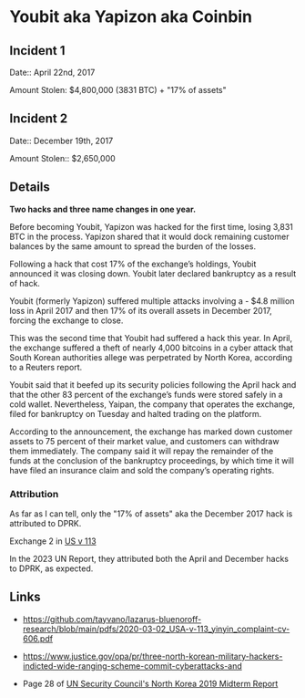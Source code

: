 # Youbit aka Yapizon aka Coinbin

## Incident 1

Date:: April 22nd, 2017

Amount Stolen: $4,800,000 (3831 BTC) + "17% of assets"

## Incident 2

Date:: December 19th, 2017

Amount Stolen:: $2,650,000


## Details

**Two hacks and three name changes in one year.**

Before becoming Youbit, Yapizon was hacked for the first time, losing 3,831 BTC in the process. Yapizon shared that it would dock remaining customer balances by the same amount to spread the burden of the losses.

Following a hack that cost 17% of the exchange’s holdings, Youbit announced it was closing down. Youbit later declared bankruptcy as a result of hack.

Youbit (formerly Yapizon) suffered multiple attacks involving a - $4.8 million loss in April 2017 and then 17% of its overall assets in December 2017, forcing the exchange to close.

This was the second time that Youbit had suffered a hack this year. In April, the exchange suffered a theft of nearly 4,000 bitcoins in a cyber attack that South Korean authorities allege was perpetrated by North Korea, according to a Reuters  report.

Youbit said that it beefed up its security policies following the April hack and that the other 83 percent of the exchange’s funds were stored safely in a cold wallet. Nevertheless, Yaipan, the company that operates the exchange, filed for bankruptcy on Tuesday and halted trading on the platform.

According to the announcement, the exchange has marked down customer assets to 75 percent of their market value, and customers can withdraw them immediately. The company said it will repay the remainder of the funds at the conclusion of the bankruptcy proceedings, by which time it will have filed an insurance claim and sold the company’s operating rights.

### Attribution

As far as I can tell, only the "17% of assets" aka the December 2017 hack is attributed to DPRK.

Exchange 2 in [US v 113](https://github.com/tayvano/lazarus-bluenoroff-research/blob/main/pdfs/2020-03-02_USA-v-113_yinyin_complaint-cv-606.pdf)

In the 2023 UN Report, they attributed both the April and December hacks to DPRK, as expected.



## Links

- https://github.com/tayvano/lazarus-bluenoroff-research/blob/main/pdfs/2020-03-02_USA-v-113_yinyin_complaint-cv-606.pdf

- https://www.justice.gov/opa/pr/three-north-korean-military-hackers-indicted-wide-ranging-scheme-commit-cyberattacks-and

- Page 28 of [UN Security Council's North Korea 2019 Midterm Report](http://undocs.org/S/2019/691)
